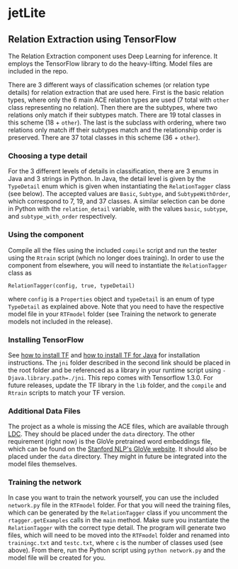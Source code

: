 # jetLite

## Relation Extraction using TensorFlow

The Relation Extraction component uses Deep Learning for inference. It employs the TensorFlow library to do the heavy-lifting. Model files are included in the repo.

There are 3 different ways of classification schemes (or relation type details) for relation extraction that are used here. First is the basic relation types, where only the 6 main ACE relation types are used (7 total with `other` class representing no relation). Then there are the subtypes, where two relations only match if their subtypes match. There are 19 total classes in this scheme (18 + `other`). The last is the subclass with ordering, where two relations only match iff their subtypes match and the relationship order is preserved. There are 37 total classes in this scheme (36 + `other`).

### Choosing a type detail
For the 3 different levels of details in classification, there are 3 enums in Java and 3 strings in Python. In Java, the detail level is given by the `TypeDetail` enum which is given when instantiating the `RelationTagger` class (see below). The accepted values are `Basic`, `Subtype`, and `SubtypeWithOrder`, which correspond to 7, 19, and 37 classes. A similar selection can be done in Python with the `relation_detail` variable, with the values `basic`, `subtype`, and `subtype_with_order` respectively.

### Using the component
Compile all the files using the included `compile` script and run the tester using the `Rtrain` script (which no longer does training). In order to use the component from elsewhere, you will need to instantiate the `RelationTagger` class as
```
RelationTagger(config, true, typeDetail)
```
where `config` is a `Properties` object and `typeDetail` is an enum of type `TypeDetail` as explained above. Note that you need to have the respective model file in your `RTFmodel` folder (see Training the network to generate models not included in the release).

### Installing TensorFlow
See [how to install TF](https://www.tensorflow.org/install/) and [how to install TF for Java](https://www.tensorflow.org/install/install_java) for installation instructions. The `jni` folder described in the second link should be placed in the root folder and be referenced as a library in your runtime script using `-Djava.library.path=./jni`. This repo comes with Tensorflow 1.3.0. For future releases, update the TF library in the `lib` folder, and the `compile` and `Rtrain` scripts to match your TF version.

### Additional Data Files
The project as a whole is missing the ACE files, which are available through [LDC](https://catalog.ldc.upenn.edu/LDC2005T09). They should be placed under the `data` directory. The other requirement (right now) is the GloVe pretrained word embeddings file, which can be found on the [Stanford NLP's GloVe website](https://nlp.stanford.edu/projects/glove/). It should also be placed under the `data` directory. They might in future be integrated into the model files themselves.

### Training the network
In case you want to train the network yourself, you can use the included `network.py` file in the `RTFmodel` folder. For that you will need the training files, which can be generated by the `RelationTagger` class if you uncomment the `rtagger.getExamples` calls in the `main` method. Make sure you instantiate the `RelationTagger` with the correct type detail. The program will generate two files, which will need to be moved into the `RTFmodel` folder and renamed into `trainingc.txt` and `testc.txt`, where `c` is the number of classes used (see above). From there, run the Python script using `python network.py` and the model file will be created for you.